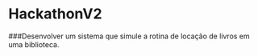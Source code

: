 # HackathonV2

###Desenvolver um sistema que simule a rotina de locação de livros em uma biblioteca.
